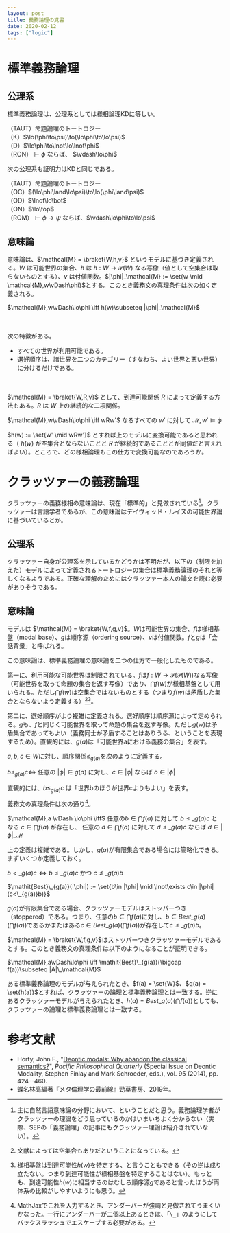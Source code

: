 ```yaml
---
layout: post
title: 義務論理の覚書
date: 2020-02-12
tags: ["logic"]
---
```


# 標準義務論理
## 公理系
標準義務論理は、公理系としては様相論理KDに等しい。

（TAUT）命題論理のトートロジー  
（K）$\lo(\phi\to\psi)\to(\lo\phi\to\lo\psi)$  
（D）$\lo\phi\to\lnot\lo\lnot\phi$  
（RON）$\vdash\phi$ ならば、 $\vdash\lo\phi$

次の公理系も証明力はKDと同じである。

（TAUT）命題論理のトートロジー  
（OC）$(\lo\phi\land\lo\psi)\to\lo(\phi\land\psi)$  
（OD）$\lnot\lo\bot$  
（ON）$\lo\top$  
（ROM）$\vdash\phi\to\psi$ ならば、$\vdash\lo\phi\to\lo\psi$

## 意味論
意味論は、$\mathcal{M} = \braket{W,h,v}$ というモデルに基づき定義される。$W$ は可能世界の集合、$h$ は $h: W\longrightarrow \mathscr{P}(W)$ なる写像（値として空集合は取らないものとする）、$v$ は付値関数。$|\phi|_\mathcal{M} := \set{w \mid \mathcal{M},w\vDash\phi}$とする。このとき義務文の真理条件は次の如く定義される。

$\mathcal{M},w\vDash\lo\phi \iff h(w)\subseteq |\phi|_\mathcal{M}$

　

次の特徴がある。

- すべての世界が利用可能である。
- 選好順序は、諸世界を二つのカテゴリー（すなわち、よい世界と悪い世界）に分けるだけである。

　

$\mathcal{M} = \braket{W,R,v}$ として、到達可能関係 $R$ によって定義する方法もある。$R$ は $W$ 上の継続的な二項関係。

$\mathcal{M},w\vDash\lo\phi \iff wRw'$ なるすべての $w'$ に対して $\mathcal{M},w'\vDash\phi$

$h(w) := \set{w' \mid wRw'}$ とすれば上のモデルに変換可能であると思われる（ $h(w)$ が空集合とならないことと $R$ が継続的であることとが同値だと言えればよい）。ところで、どの様相論理もこの仕方で変換可能なのであろうか。

# クラッツァーの義務論理
クラッツァーの義務様相の意味論は、現在「標準的」と見做されている[^4]。クラッツァーは言語学者であるが、この意味論はデイヴィッド・ルイスの可能世界論に基づいているとか。

[^4]: 主に自然言語意味論の分野において、ということだと思う。義務論理学者がクラッツァーの理論をどう思っているのかはいまいちよく分からない（実際、SEPの「義務論理」の記事にもクラッツァー理論は紹介されていない）。

## 公理系
クラッツァー自身が公理系を示しているかどうかは不明だが、以下の（制限を加えた）モデルによって定義されるトートロジーの集合は標準義務論理のそれと等しくなるようである。正確な理解のためにはクラッツァー本人の論文を読む必要がありそうである。

## 意味論
モデルは $\mathcal{M} = \braket{W,f,g,v}$。$W$は可能世界の集合、$f$は様相基盤（modal base）、$g$は順序源（ordering source）、$v$は付値関数。$f$と$g$は「会話背景」と呼ばれる。

この意味論は、標準義務論理の意味論を二つの仕方で一般化したものである。

第一に、利用可能な可能世界は制限されている。$f$は$f:W\longrightarrow \mathscr{P}(\mathscr{P}(W))$なる写像（可能世界を取って命題の集合を返す写像）であり、$\bigcap f(w)$が様相基盤として用いられる。ただし$\bigcap f(w)$は空集合ではないものとする（つまり$f(w)$は矛盾した集合とならないよう定義する）[^1][^3]。

[^3]: 様相基盤は到達可能性$h(w)$を特定する、と言うこともできる（その逆は成り立たない。つまり到達可能性が様相基盤を特定することはない）。もっとも、到達可能性$h(w)$に相当するのはむしろ順序源$g$であると言ったほうが両体系の比較がしやすいようにも思う。

[^1]: 文献によっては空集合もありだということになっている。

第二に、選好順序がより複雑に定義される。選好順序は順序源によって定められる。$g$も、$f$と同じく可能世界を取って命題の集合を返す写像。ただし$g(w)$は矛盾集合であってもよい（義務同士が矛盾することはありうる、ということを表現するため）。直観的には、$g(a)$は「可能世界aにおける義務の集合」を表す。

$a,b,c\in W$に対し、順序関係$\leq_{g(a)}$を次のように定義する。

$b\leq_{g(a)}c \iff$ 任意の $|\phi|\in g(a)$ に対し、$c\in|\phi|$ ならば $b\in|\phi|$

直観的には、$b\leq_{g(a)}c$ は「世界bのほうが世界cよりもよい」を表す。

義務文の真理条件は次の通り[^2]。

$\mathcal{M},a \vDash \lo\phi  \iff$ 任意の$b\in\bigcap f(a)$ に対して $b\leq\_{g(a)}c$ となる $c\in\bigcap f(a)$ が存在し、
任意の $d\in\bigcap f(a)$ に対して $d\leq\_{g(a)}c$ ならば $d\in |\phi|\_\mathcal{M}$

[^2]: MathJaxでこれを入力するとき、アンダーバーが強調と見做されてうまくいかなった。一行にアンダーバーが二個以上あるときは、「`\_`」のようにしてバックスラッシュでエスケープする必要がある。

上の定義は複雑である。しかし、$g(a)$が有限集合である場合には簡略化できる。まずいくつか定義しておく。

$b<\_{g(a)}c \iff b\leq\_{g(a)}c$ かつ $c\not\leq\_{g(a)}b$

$\mathit{Best}\_{g(a)}(|\phi|) := \set{b\in |\phi|  \mid  \lnot\exists c\in |\phi|(c<\_{g(a)}b)}$

$g(a)$が有限集合である場合、クラッツァーモデルはストッパーつき（stoppered）である。つまり、任意の$b\in\bigcap f(a)$に対し、$b\in\mathit{Best}\_{g(a)}(\bigcap f(a))$であるかまたはある$c\in\mathit{Best}\_{g(a)}(\bigcap f(a))$が存在して$c\leq\_{g(a)}b$。

$\mathcal{M} = \braket{W,f,g,v}$はストッパーつきクラッツァーモデルであるとする。このとき義務文の真理条件は以下のようになることが証明できる。

$\mathcal{M},a\vDash\lo\phi \iff \mathit{Best}\_{g(a)}(\bigcap f(a))\subseteq |A|\_\mathcal{M}$

ある標準義務論理のモデルが与えられたとき、$f(a) = \set{W}$、$g(a) = \set{h(a)}$とすれば、クラッツァーの論理と標準義務論理とは一致する。逆にあるクラッツァーモデルが与えられたとき、$h(a) = \mathit{Best}\_{g(a)}(\bigcap f(a))$としても、クラッツァーの論理と標準義務論理とは一致する。

# 参考文献
- Horty, John F., "[Deontic modals: Why abandon the classical semantics?](http://users.umiacs.umd.edu/~horty/articles/2014-modals-pub.pdf)", *Pacific Philosophical Quarterly* (Special Issue on Deontic Modality, Stephen Finlay and Mark Schroeder, eds.), vol. 95 (2014), pp. 424--460.
- 蝶名林亮編著『メタ倫理学の最前線』勁草書房、2019年。
